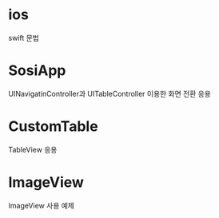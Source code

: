 # ios
swift 문법

# SosiApp
UINavigatinController과 UITableController 이용한 화면 전환 응용

# CustomTable
TableView 응용

# ImageView
ImageView 사용 예제
